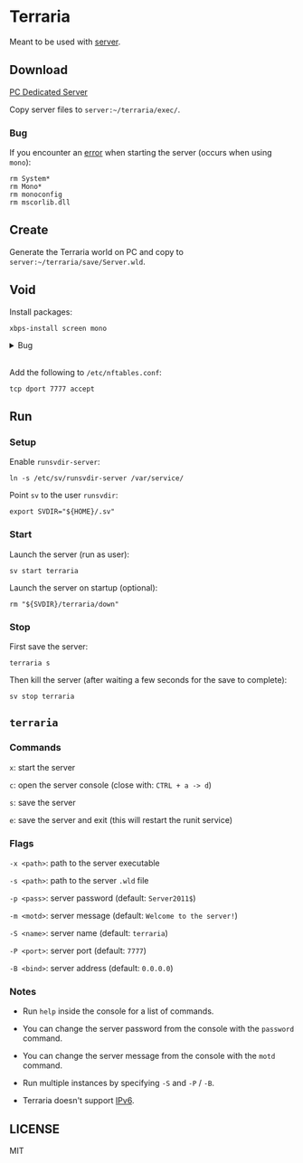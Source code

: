 # Terraria

Meant to be used with [server](https://github.com/camj2/server).

## Download

[PC Dedicated Server](https://terraria.org/)

Copy server files to `server:~/terraria/exec/`.

### Bug

If you encounter an
[error](https://terraria.fandom.com/wiki/Server#Troubleshooting) when starting the server
(occurs when using `mono`):

```
rm System*
rm Mono*
rm monoconfig
rm mscorlib.dll
```

## Create

Generate the Terraria world on PC and copy to `server:~/terraria/save/Server.wld`.

## Void

Install packages:

```
xbps-install screen mono
```

<details>
<summary>Bug</summary>

The aarch64 `mono` package is broken.
As a workaround, compile and install `mono` from the server (instead of using the repo package):

```
git clone --depth 1 https://github.com/void-linux/void-packages
cd void-packages
./xbps-src binary-bootstrap
./xbps-src pkg mono
xbps-install -R hostdir/binpkgs/nonfree mono
```

Check the [GitHub](https://github.com/void-linux/void-packages/issues/46881) issue for more info.

</details>
<br>

Add the following to `/etc/nftables.conf`:

```
tcp dport 7777 accept
```

## Run

### Setup

Enable `runsvdir-server`:

```
ln -s /etc/sv/runsvdir-server /var/service/
```

Point `sv` to the user `runsvdir`:

```
export SVDIR="${HOME}/.sv"
```

### Start

Launch the server (run as user):

```
sv start terraria
```

Launch the server on startup (optional):

```
rm "${SVDIR}/terraria/down"
```

### Stop

First save the server:

```
terraria s
```

Then kill the server (after waiting a few seconds for the save to complete):

```
sv stop terraria
```

## `terraria`

### Commands

`x`: start the server

`c`: open the server console (close with: `CTRL + a -> d`)

`s`: save the server

`e`: save the server and exit (this will restart the runit service)

### Flags

`-x <path>`: path to the server executable

`-s <path>`: path to the server `.wld` file

`-p <pass>`: server password (default: `Server2011$`)

`-m <motd>`: server message (default: `Welcome to the server!`)

`-S <name>`: server name (default: `terraria`)

`-P <port>`: server port (default: `7777`)

`-B <bind>`: server address (default: `0.0.0.0`)

### Notes

* Run `help` inside the console for a list of commands.

* You can change the server password from the console with the `password` command.

* You can change the server message from the console with the `motd` command.

* Run multiple instances by specifying `-S` and `-P` / `-B`.

* Terraria doesn't support
[IPv6](https://forums.terraria.org/index.php?threads/ipv6-support.104448/post-2805121).

## LICENSE

MIT
